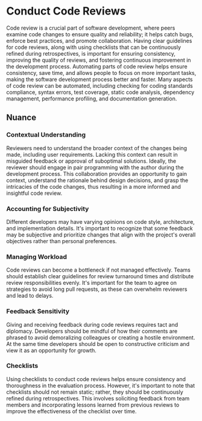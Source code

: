 # Conduct Code Reviews

Code review is a crucial part of software development, where peers examine code changes to ensure quality and reliability; it helps catch bugs, enforce best practices, and promote collaboration. Having clear guidelines for code reviews, along with using checklists that can be continuously refined during retrospectives, is important for ensuring consistency, improving the quality of reviews, and fostering continuous improvement in the development process.
Automating parts of code review helps ensure consistency, save time, and allows people to focus on more important tasks, making the software development process better and faster.
Many aspects of code review can be automated, including checking for coding standards compliance, syntax errors, test coverage, static code analysis, dependency management, performance profiling, and documentation generation.

## Nuance

### Contextual Understanding

Reviewers need to understand the broader context of the changes being made, including user requirements.
Lacking this context can result in misguided feedback or approval of suboptimal solutions.
Ideally, the reviewer should engage in pair programming with the author during the development process.
This collaboration provides an opportunity to gain context, understand the rationale behind design decisions, 
and grasp the intricacies of the code changes, thus resulting in a more informed and insightful code review.

### Accounting for Subjectivity

Different developers may have varying opinions on code style, architecture, and implementation details.
It's important to recognize that some feedback may be subjective and prioritize changes that align with the project's overall objectives rather than personal preferences.

### Managing Workload

Code reviews can become a bottleneck if not managed effectively.
Teams should establish clear guidelines for review turnaround times and distribute review responsibilities evenly.
It's important for the team to agree on strategies to avoid long pull requests, as these can overwhelm reviewers and lead to delays.

### Feedback Sensitivity

Giving and receiving feedback during code reviews requires tact and diplomacy.
Developers should be mindful of how their comments are phrased to avoid demoralizing colleagues or creating a hostile environment.
At the same time developers should be open to constructive criticism and view it as an opportunity for growth.

### Checklists

Using checklists to conduct code reviews helps ensure consistency and thoroughness in the evaluation process.
However, it's important to note that checklists should not remain static; rather, they should be continuously refined during retrospectives.
This involves soliciting feedback from team members and incorporating lessons learned from previous reviews to improve the effectiveness of the checklist over time.